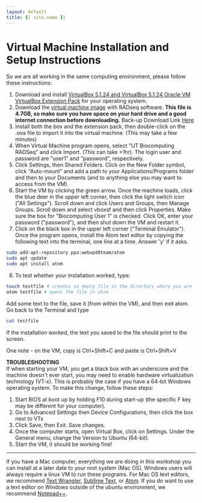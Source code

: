 ```yaml
---
layout: default
title: {{ site.name }}
---
```




Virtual Machine Installation and Setup Instructions
==

So we are all working in the same computing environment, please follow these instructions:
1. Download and install [VirtualBox 5.1.24 and VirtualBox 5.1.24 Oracle VM VirtualBox Extension Pack](https://www.virtualbox.org/wiki/Downloads) for your operating system.
2. Download the [virtual machine image](http://download.lab7.io/UT-BioComputing-RADSeq.ova) with RADseq software. **This file is 4.7GB, so make sure you have space on your hard drive and a good internet connection before downloading.** Back-up Download Link [Here](https://my.pcloud.com/publink/show?code=XZuFGrZQiTiVzhKRTbaj4E6LHBetSQj6wjy)
3. Install both the box and the extension pack, then double-click on the .ova file to import it into the virtual machine. (This may take a few minutes)
4. When Virtual Machine program opens, select "UT Biocomputing RADSeq" and click Import. (This can take >1hr). The login user and password are "user1" and "password", respectively.
5. Click Settings, then Shared Folders. Click on the New Folder symbol, click "Auto-mount" and add a path 
to your Applications/Programs folder and then to your Documents (and to anything else you may want to access 
from the VM).
6. Start the VM by clicking the green arrow. Once the machine loads, click the blue deer in the upper 
left corner, then click the light switch icon ("All Settings"). Scroll down and click Users and Groups, 
then Manage Groups. Scroll down and select vboxsf and then click Properties. Make sure the box for 
"Biocomputing User 1" is checked. Click OK, enter your password ("password"), and then shut down the VM 
and restart it.
7. Click on the black box in the upper left corner ("Terminal Emulator"). 
Once the program opens, install the Atom text editor by copying the following text into the terminal, one line at a time. Answer 'y' if it asks.
```bash
sudo add-apt-repository ppa:webupd8team/atom
sudo apt update
sudo apt install atom
```
8. To test whether your installation worked, type:
```bash
touch testfile # creates an empty file in the directory where you are
atom testfile # opens the file in atom
```
Add some text to the file, save it (from within the VM), and then exit atom. Go back to the Terminal and type
```bash
cat testfile
```
If the installation worked, the text you saved to the file should print to the screen.

One note - on the VM, copy is Ctrl+Shift+C and paste is Ctrl+Shift+V<br> 

**TROUBLESHOOTING**<br>
If when starting your VM, you get a black box with an underscore and the machine doesn't ever start, you may need to enable hardware virtualization technology (VT-x).
This is probably the case if you have a 64-bit Windows operating system. To make this change, follow these steps:
1. Start BIOS at boot up by holding F10 during start-up (the specific F key may be different for your computer).
2. Go to Advanced Settings then Device Configurations, then click the box next to VTx
3. Click Save, then Exit. Save changes.
4. Once the computer starts, open Virtual Box, click on Settings. Under the General menu, change the Version to Ubuntu (64-bit).
5. Start the VM, it should be working fine!

---
If you have a Mac computer, everything we are doing in this workshop you can install at a later date to your root system (Mac OS). Windows users will always require a linux VM to run these programs. For Mac OS text editors, we recommend [Text Wrangler](http://www.barebones.com/products/textwrangler/), [Sublime Text](http://www.sublimetext.com/2), or [Atom](https://atom.io/). If you do want to use a text editor on Windows outside of the ubuntu environment, we recommend [Notepad++](https://notepad-plus-plus.org/).

